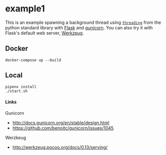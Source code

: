 # example1

This is an example spawning a background thread using [`threading`](https://docs.python.org/3/library/threading.html) from the python standard library with [Flask](http://flask.pocoo.org/) and [gunicorn](http://gunicorn.org/). You can also try it with Flask's default web server, [Werkzeug](http://werkzeug.pocoo.org/).

## Docker

```
docker-compose up --build
```

## Local

```
pipenv install
./start.sh
```

#### Links

Gunicorn
- http://docs.gunicorn.org/en/stable/design.html
- https://github.com/benoitc/gunicorn/issues/1045

Werzkeug
- http://werkzeug.pocoo.org/docs/0.13/serving/
